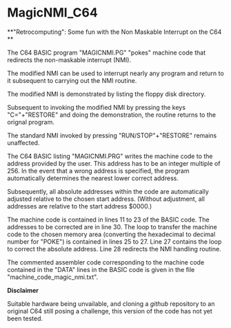 # MagicNMI_C64


**"Retrocomputing": Some fun with the Non Maskable Interrupt on the C64 **


The C64 BASIC program "MAGICNMI.PG" "pokes" machine code that redirects the non-maskable interrupt (NMI).

The modified NMI can be used to interrupt nearly any program and return to it subsequent to carrying out the NMI routine.

The modified NMI is demonstrated by listing the floppy disk directory.

Subsequent to invoking the modified NMI by pressing the keys "C="+"RESTORE" and doing the demonstration, the routine returns to the orignal program. 

The standard NMI invoked by pressing "RUN/STOP"+"RESTORE" remains unaffected.

The C64 BASIC listing "MAGICNMI.PRG" writes the machine code to the address provided by the user.
This address has to be an integer multiple of 256. In the event that a wrong address is specified, 
the program automatically determines the nearest lower correct address.


Subsequently, all absolute addresses within the code are automatically adjusted relative to the chosen start address.
(Without adjustment, all addresses are relative to the start address $0000.)


The machine code is contained in lines 11 to 23 of the BASIC code. The addresses to be corrected are in line 30.
The loop to transfer the machine code to the chosen memory area (converting the hexadecimal to decimal number for "POKE")
is contained in lines 25 to 27.
Line 27 contains the loop to correct the absolute address. Line 28 redirects the NMI handling routine.


The commented assembler code corresponding to the machine code contained in the "DATA" lines in the BASIC code is given in the file "machine_code_magic_nmi.txt".


**Disclaimer**

Suitable hardware being unvailable, and cloning a *github* repository to an original C64 still posing a challenge, this version of the code has not yet been tested.
